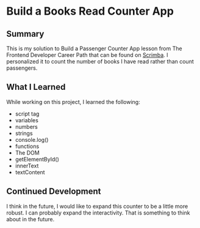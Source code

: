 # Build a Books Read Counter App

## Summary
This is my solution to Build a Passenger Counter App lesson from The Frontend Developer Career Path that can be found on [Scrimba](https://scrimba.com/). I personalized it to count the number of books I have read rather than count passengers.

## What I Learned

While working on this project, I learned the following:
- script tag
- variables
- numbers
- strings
- console.log()
- functions
- The DOM
- getElementById()
- innerText
- textContent

## Continued Development
I think in the future, I would like to expand this counter to be a little more robust. I can probably expand the interactivity. That is something to think about in the future.